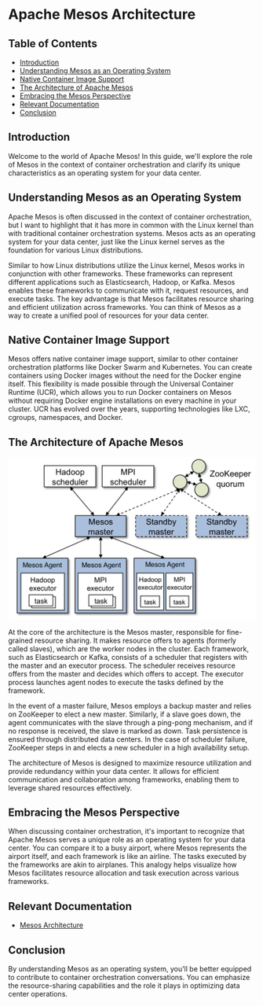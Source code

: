 # Apache Mesos Architecture

## Table of Contents

- [Introduction](#introduction)
- [Understanding Mesos as an Operating System](#understanding-mesos-as-an-operating-system)
- [Native Container Image Support](#native-container-image-support)
- [The Architecture of Apache Mesos](#the-architecture-of-apache-mesos)
- [Embracing the Mesos Perspective](#embracing-the-mesos-perspective)
- [Relevant Documentation](#relevant-documentation)
- [Conclusion](#Conclusion)

## Introduction

Welcome to the world of Apache Mesos! In this guide, we'll explore the role of Mesos in the context of container orchestration and clarify its unique characteristics as an operating system for your data center.

## Understanding Mesos as an Operating System

Apache Mesos is often discussed in the context of container orchestration, but I want to highlight that it has more in common with the Linux kernel than with traditional container orchestration systems. Mesos acts as an operating system for your data center, just like the Linux kernel serves as the foundation for various Linux distributions.

Similar to how Linux distributions utilize the Linux kernel, Mesos works in conjunction with other frameworks. These frameworks can represent different applications such as Elasticsearch, Hadoop, or Kafka. Mesos enables these frameworks to communicate with it, request resources, and execute tasks. The key advantage is that Mesos facilitates resource sharing and efficient utilization across frameworks. You can think of Mesos as a way to create a unified pool of resources for your data center.

## Native Container Image Support

Mesos offers native container image support, similar to other container orchestration platforms like Docker Swarm and Kubernetes. You can create containers using Docker images without the need for the Docker engine itself. This flexibility is made possible through the Universal Container Runtime (UCR), which allows you to run Docker containers on Mesos without requiring Docker engine installations on every machine in your cluster. UCR has evolved over the years, supporting technologies like LXC, cgroups, namespaces, and Docker.

## The Architecture of Apache Mesos

![Mesos Diagram](images/01-mesos-architecture.png)

At the core of the architecture is the Mesos master, responsible for fine-grained resource sharing. It makes resource offers to agents (formerly called slaves), which are the worker nodes in the cluster. Each framework, such as Elasticsearch or Kafka, consists of a scheduler that registers with the master and an executor process. The scheduler receives resource offers from the master and decides which offers to accept. The executor process launches agent nodes to execute the tasks defined by the framework.

In the event of a master failure, Mesos employs a backup master and relies on ZooKeeper to elect a new master. Similarly, if a slave goes down, the agent communicates with the slave through a ping-pong mechanism, and if no response is received, the slave is marked as down. Task persistence is ensured through distributed data centers. In the case of scheduler failure, ZooKeeper steps in and elects a new scheduler in a high availability setup.

The architecture of Mesos is designed to maximize resource utilization and provide redundancy within your data center. It allows for efficient communication and collaboration among frameworks, enabling them to leverage shared resources effectively.

## Embracing the Mesos Perspective

When discussing container orchestration, it's important to recognize that Apache Mesos serves a unique role as an operating system for your data center. You can compare it to a busy airport, where Mesos represents the airport itself, and each framework is like an airline. The tasks executed by the frameworks are akin to airplanes. This analogy helps visualize how Mesos facilitates resource allocation and task execution across various frameworks.

## Relevant Documentation

- [Mesos Architecture](https://mesos.apache.org/documentation/latest/architecture/)

## Conclusion

By understanding Mesos as an operating system, you'll be better equipped to contribute to container orchestration conversations. You can emphasize the resource-sharing capabilities and the role it plays in optimizing data center operations.
